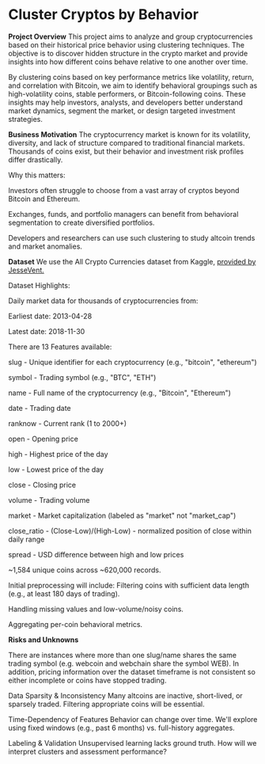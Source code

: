 # Cluster Cryptos by Behavior

**Project Overview**
This project aims to analyze and group cryptocurrencies based on their historical price behavior using clustering techniques. The objective is to discover hidden structure in the crypto market and provide insights into how different coins behave relative to one another over time.

By clustering coins based on key performance metrics like volatility, return, and correlation with Bitcoin, we aim to identify behavioral groupings such as high-volatility coins, stable performers, or Bitcoin-following coins. These insights may help investors, analysts, and developers better understand market dynamics, segment the market, or design targeted investment strategies.

**Business Motivation**
The cryptocurrency market is known for its volatility, diversity, and lack of structure compared to traditional financial markets. Thousands of coins exist, but their behavior and investment risk profiles differ drastically.

Why this matters:

Investors often struggle to choose from a vast array of cryptos beyond Bitcoin and Ethereum.

Exchanges, funds, and portfolio managers can benefit from behavioral segmentation to create diversified portfolios.

Developers and researchers can use such clustering to study altcoin trends and market anomalies.

**Dataset**
We use the All Crypto Currencies dataset from Kaggle, [provided by JesseVent.](https://www.kaggle.com/datasets/jessevent/all-crypto-currencies)

Dataset Highlights:

Daily market data for thousands of cryptocurrencies from:

Earliest date: 2013-04-28

Latest date: 2018-11-30


There are 13 Features available:

slug - Unique identifier for each cryptocurrency (e.g., "bitcoin", "ethereum")

symbol - Trading symbol (e.g., "BTC", "ETH")

name - Full name of the cryptocurrency (e.g., "Bitcoin", "Ethereum")

date - Trading date

ranknow - Current rank (1 to 2000+)

open - Opening price 

high - Highest price of the day 

low - Lowest price of the day 

close - Closing price 

volume - Trading volume 

market - Market capitalization (labeled as "market" not "market_cap")

close_ratio - (Close-Low)/(High-Low) - normalized position of close within daily range

spread - USD difference between high and low prices



~1,584 unique coins across ~620,000 records.


Initial preprocessing will include:
Filtering coins with sufficient data length (e.g., at least 180 days of trading).

Handling missing values and low-volume/noisy coins.

Aggregating per-coin behavioral metrics.

**Risks and Unknowns**

There are instances where more than one slug/name shares the same trading symbol (e.g. webcoin and webchain share the symbol WEB). In addition, pricing information over the dataset timeframe is not consistent so either incomplete or coins have stopped trading.

Data Sparsity & Inconsistency
Many altcoins are inactive, short-lived, or sparsely traded. Filtering appropriate coins will be essential.

Time-Dependency of Features
Behavior can change over time. We'll explore using fixed windows (e.g., past 6 months) vs. full-history aggregates.

Labeling & Validation
Unsupervised learning lacks ground truth. How will we interpret clusters and assessment performance?


